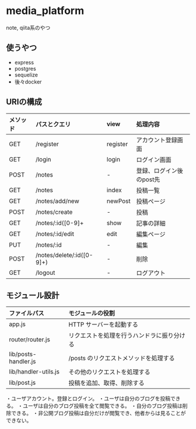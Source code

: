 # media_platform
note, qiita系のやつ

## 使うやつ
- express
- postgres
- sequelize
- 後々docker

## URIの構成
|メソッド|パスとクエリ|view|処理内容
|:--|:--|:--|:--
|GET|/register|register|アカウント登録画面
|GET|/login|login|ログイン画面
|POST|/notes|-|登録、ログイン後のpost先
|GET|/notes|index|投稿一覧
|GET|/notes/add/new|newPost|投稿ページ
|POST|/notes/create|-|投稿
|GET|/notes/:id([0-9]+|show|記事の詳細
|GET|/notes/:id/edit|edit|編集ページ
|PUT|/notes/:id|-|編集
|POST|/notes/delete/:id([0-9]+)|-|削除
|GET|/logout|-|ログアウト

## モジュール設計
|ファイルパス|モジュールの役割
|:--|:--
|app.js|HTTP サーバーを起動する
|router/router.js|リクエストを処理を行うハンドラに振り分ける
|lib/posts-handler.js|/posts のリクエストメソッドを処理する
|lib/handler-utils.js|その他のリクエストを処理する
|lib/post.js|投稿を追加、取得、削除する


・ユーザアカウント。登録とログイン。
・ユーザは自分のブログを投稿できる。
・ユーザは自分のブログ投稿を全て閲覧できる。
・自分のブログ投稿は削除できる。
・非公開ブログ投稿は自分だけが閲覧でき、他者からは見ることができない。